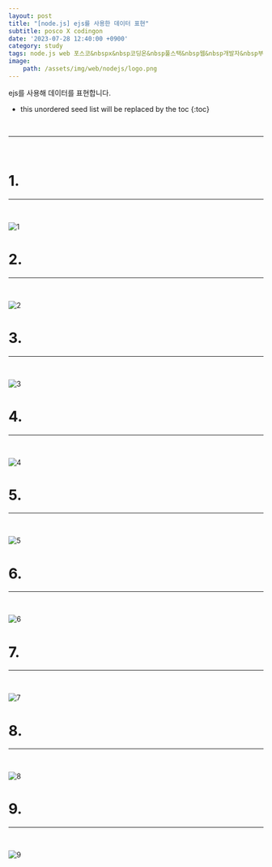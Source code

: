 ```yaml
---
layout: post
title: "[node.js] ejs를 사용한 데이터 표현"
subtitle: posco X codingon
date: '2023-07-28 12:40:00 +0900'
category: study
tags: node.js web 포스코&nbspx&nbsp코딩온&nbsp풀스택&nbsp웹&nbsp개발자&nbsp부트캠프&nbsp8기
image:
    path: /assets/img/web/nodejs/logo.png
---
```


ejs를 사용해 데이터를 표현합니다.<br>

<!--more-->

* this unordered seed list will be replaced by the toc
{:toc}
<br>



---
<br>

# 1. 
---
<br>

![1](/assets/img/web/nodejs/2023-07-28-[node.js]_ejs를_사용한_데이터_표현_/1.png)
<br>



# 2. 
---
<br>

![2](/assets/img/web/nodejs/2023-07-28-[node.js]_ejs를_사용한_데이터_표현_/2.png)
<br>


# 3.
---
<br>

![3](/assets/img/web/nodejs/2023-07-28-[node.js]_ejs를_사용한_데이터_표현_/3.png)
<br>



# 4. 
---
<br>

![4](/assets/img/web/nodejs/2023-07-28-[node.js]_ejs를_사용한_데이터_표현_/4.png)
<br>



# 5. 
---
<br>

![5](/assets/img/web/nodejs/2023-07-28-[node.js]_ejs를_사용한_데이터_표현_/5.png)
<br>



# 6. 
---
<br>

![6](/assets/img/web/nodejs/2023-07-28-[node.js]_ejs를_사용한_데이터_표현_/6.png)
<br>



# 7. 
---
<br>

![7](/assets/img/web/nodejs/2023-07-28-[node.js]_ejs를_사용한_데이터_표현_/7.png)
<br>



# 8. 
---
<br>

![8](/assets/img/web/nodejs/2023-07-28-[node.js]_ejs를_사용한_데이터_표현_/8.png)
<br>



# 9. 
---
<br>

![9](/assets/img/web/nodejs/2023-07-28-[node.js]_ejs를_사용한_데이터_표현_/9.png)
<br>

